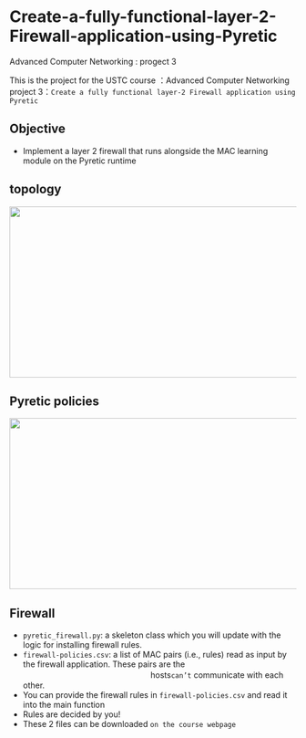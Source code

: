 # Create-a-fully-functional-layer-2-Firewall-application-using-Pyretic
Advanced Computer Networking : progect 3

This is the project for the USTC course ：Advanced Computer Networking  
project 3：`Create a fully functional layer-2 Firewall application using Pyretic`

## Objective
  * Implement a layer 2 firewall that runs alongside the MAC learning module on the Pyretic runtime

## topology
<div align=center>
    <img width="759" height="300" src="https://github.com/fox6666/Datacenter-Network-Simulation-using-ns3/blob/master/image/network.png"       "网络拓扑图"/>
</div>

## Pyretic policies
 <div align=center>
    <img width="759" height="300" src="https://github.com/fox6666/Datacenter-Network-Simulation-using-ns3/blob/master/image/network.png"       "网络拓扑图"/>
</div>
  
## Firewall
 * `pyretic_firewall.py`: a skeleton class which you will update with the logic for installing firewall rules.
 * `firewall-policies.csv`:  a list of MAC pairs (i.e., rules) read as input by the firewall application. These pairs are the 
 　　　　　　　　　　　　　　　　hosts`can’t` communicate with each other.
 * You can provide the firewall rules in `firewall-policies.csv` and read it into the main function
 * Rules are decided by you!
 * These 2 files can be downloaded `on the course webpage`


